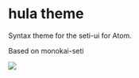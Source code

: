 # hula theme

Syntax theme for the seti-ui for Atom.

Based on monokai-seti

![](https://i.imgur.com/xBHmpMA.png)
